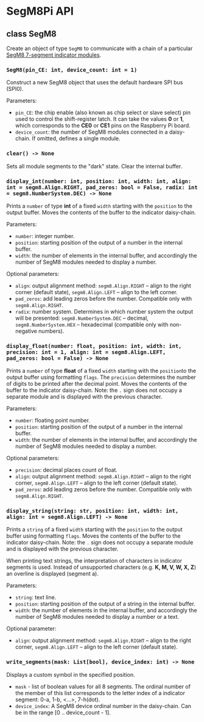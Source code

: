 # SegM8Pi API

## class SegM8

Create an object of type `SegM8` to communicate with a chain of a particular [SegM8 7-segment
indicator modules](https://my.amperka.com/modules/SegM8).

### `SegM8(pin_CE: int, device_count: int = 1)`

Construct a new SegM8 object that uses the default hardware SPI bus (SPI0).

Parameters:

- `pin_CE`: the chip enable (also known as chip select or slave select) pin used to control the
  shift-register latch. It can take the values **0** or **1**, which corresponds to the **CE0** or
  **CE1** pins on the Raspberry Pi board.
- `device_count`: the number of SegM8 modules connected in a daisy-chain. If omitted, defines
  a single module.

### `clear() -> None`

Sets all module segments to the "dark" state. Clear the internal buffer.

### `display_int(number: int, position: int, width: int, align: int = segm8.Align.RIGHT, pad_zeros: bool = False, radix: int = segm8.NumberSystem.DEC) -> None`

Prints a `number` of type **int** of a fixed `width` starting with the `position` to the output
buffer. Moves the contents of the buffer to the indicator daisy-chain.

Parameters:

- `number`: integer number.
- `position`: starting position of the output of a number in the internal buffer.
- `width`: the number of elements in the internal buffer, and accordingly the number of SegM8
  modules needed to display a number.

Optional parameters:

- `align`: output alignment method: `segm8.Align.RIGHT` – align to the right corner (default state),
  `segm8.Align.LEFT` – align to the left corner.
- `pad_zeros`: add leading zeros before the number. Compatible only with `segm8.Align.RIGHT`.
- `radix`: number system. Determines in which number system the output will be presented:
  `segm8.NumberSystem.DEC` – decimal, `segm8.NumberSystem.HEX` – hexadecimal (compatible only with
  non-negative numbers).

### `display_float(number: float, position: int, width: int, precision: int = 1, align: int = segm8.Align.LEFT, pad_zeros: bool = False) -> None`

Prints a `number` of type **float** of a fixed `width` starting with the `position`to the output
buffer using formatting `flags`. The `precision` determines the number of digits to be printed after
the decimal point. Moves the contents of the buffer to the indicator daisy-chain.
Note: the `.` sign does not occupy a separate module and is displayed with the previous character.

Parameters:

- `number`: floating point number.
- `position`: starting position of the output of a number in the internal buffer.
- `width`: the number of elements in the internal buffer, and accordingly the number of SegM8
  modules needed to display a number.

Optional parameters:

- `precision`: decimal places count of float.
- `align`: output alignment method: `segm8.Align.RIGHT` – align to the right corner,
  `segm8.Align.LEFT` – align to the left corner (default state).
- `pad_zeros`: add leading zeros before the number. Compatible only with `segm8.Align.RIGHT`.

### `display_string(string: str, position: int, width: int, align: int = segm8.Align.LEFT) -> None`

Prints a `string` of a fixed `width` starting with the `position` to the output buffer using
formatting `flags`. Moves the contents of the buffer to the indicator daisy-chain.
Note: the `.` sign does not occupy a separate module and is displayed with the previous character.

When printing text strings, the interpretation of characters in indicator segments is used. Instead
of unsupported characters (e.g. **K, M, V, W, X, Z**) an overline is displayed (segment a).

Parameters:

- `string`: text line.
- `position`: starting position of the output of a string in the internal buffer.
- `width`: the number of elements in the internal buffer, and accordingly the number of SegM8
  modules needed to display a number or a text.

Optional parameter:

- `align`: output alignment method: `segm8.Align.RIGHT` – align to the right corner,
  `segm8.Align.LEFT` – align to the left corner (default state).

### `write_segments(mask: List[bool], device_index: int) -> None`

Displays a custom symbol in the specified position.

- `mask` - list of boolean values for all 8 segments. The ordinal number of the member of this list
  corresponds to the letter index of a indicator segment: 0-a, 1-b, <...>, 7-h(dot).
- `device_index`: A SegM8 device ordinal number in the daisy-chain. Can be in the range
  [0 .. device_count - 1].
